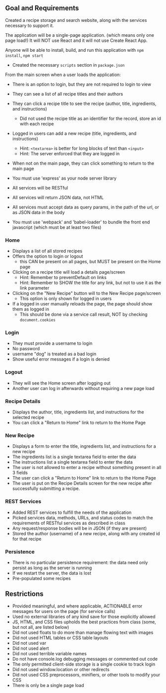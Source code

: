 
## Goal and Requirements

Created a recipe storage and search website, along with the services necessary to support it.

The application will be a single-page application. (which means only one page load!)  It will NOT use React and it will not use Create React App.

 Anyone will be able to install, build, and run this application with `npm install`, `npm start`
* Created the necessary `scripts` section in `package.json`

From the main screen when a user loads the application:
* There is an option to login, but they are not required to login to view
* They can see a list of all recipe titles and their authors
* They can click a recipe title to see the recipe (author, title, ingredients, and instructions)
  * Did not used the recipe title as an identifier for the record, store an id with each recipe
* Logged in users can add a new recipe (title, ingredients, and instructions)
    * Hint: `<textarea>` is better for long blocks of text than `<input>`
    * Hint: The server enforced that they are logged in 
* When not on the main page, they can click something to return to the main page

* You must use 'express' as your node server library
* All services will be RESTful
* All services will return JSON data, not HTML
* All services must accept data as query params, in the path of the url, or as JSON data in the body
* You must use 'webpack' and 'babel-loader' to bundle the front end javascript (which must be at least two files)

### Home
* Displays a list of all stored recipes
* Offers the option to login or logout
  * this CAN be present on all pages, but MUST be present on the Home page
* Clicking on a recipe title will load a details page/screen
  * Hint: Remember to preventDefault on links
  * Hint: Remember to SHOW the title for any link, but not to use it as the link parameter
* Clicking on the "New Recipe" button will to the New Recipe page/screen
  * This option is only shown for logged in users
* If a logged in user manually reloads the page, the page should show them as logged in
  * This should be done via a service call result, NOT by checking `document.cookies`

### Login
* They must provide a username to login
* No password
* username "dog" is treated as a bad login
* Show useful error messages if a login is denied

### Logout 
* They will see the Home screen after logging out
* Another user can log in afterwards without requiring a new page load

### Recipe Details
* Displays the author, title, ingredients list, and instructions for the selected recipe
* You can click a "Return to Home" link to return to the Home Page

### New Recipe
* Displays a form to enter the title, ingredients list, and instructions for a new recipe
* The ingredients list is a single textarea field to enter the data
* The instructions list a single textarea field to enter the data
* The user is not allowed to enter a recipe without something present in all 3 fields
* The user can click a "Return to Home" link to return to the Home Page
* The user is put on the Recipe Details screen for the new recipe after successfully submitting a recipe.

### REST Services

* Added REST services to fulfill the needs of the application
* Picked services data, methods, URLs, and status codes to match the requirements of RESTful services as described in class
* Any request/response bodies will be in JSON (if they are present)
* Stored the author (username) of a new recipe, along with any created id for that recipe

### Persistence
* There is no particular persistence requirement: the data need only persist as long as the server is running
* If we restart the server, the data is lost
* Pre-populated some recipes

## Restrictions
* Provided meaningful, and where applicable, ACTIONABLE error messages for users on the page (for service calls)
* Used no external libraries of any kind save for those explicitly allowed
* JS, HTML, and CSS files upholds the best practices from class (some, but not all, are listed below)
* Did not used floats to do more than manage flowing text with images
* Did not used HTML tables or CSS table layouts
* Did not used var
* Did not used alert
* Did not used terrible variable names
* Do not have console.log debugging messages or commented out code
* The only permitted client-side storage is a single cookie to track login
* Did not used window.location or other redirects
* Did not used CSS preprocessors, minifiers, or other tools to modify your CSS
* There is only be a single page load
